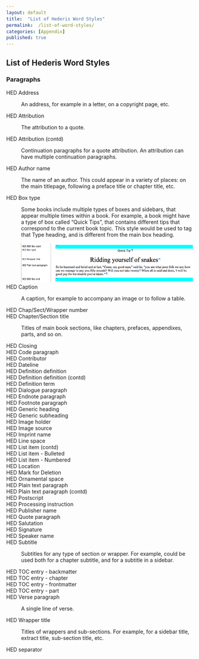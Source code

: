 ```yaml
---
layout: default
title:  "List of Hederis Word Styles"
permalink:  /list-of-word-styles/
categories: [Appendix]
published: true
---
```


<section data-type="appendix" class="hsecappendix" data-hederis-type="hsecappendix" id="list-of-word-styles" data-pi-attrs="id: list-of-word-styles"><h1 data-hederis-type="hblkchaptitle" class="hblkchaptitle" id="pm7GWhVfk">List of Hederis Word Styles</h1>
    <section class="hwprsubsection" data-hederis-type="hwprsubsection" id="pmAKeVmN8" data-type="subsection"><h1 data-hederis-type="hblktitle" class="hblktitle" id="p3V8hRKhC">Paragraphs</h1>
    <dl class="hwprdef-list" data-hederis-type="hwprdef-list" id="poVnXTuSg"><dt data-hederis-type="hblkdefterm" class="hblkdefterm" id="p8Y2AiBGK">HED Address</dt>
    <dd class="hblkdefinition" data-hederis-type="hblkdefinition" id="li9CUlFmDs"><p class="hblkdefinition" data-hederis-type="hblkdefinition" id="plFRGN9X3">An address, for example in a letter, on a copyright page, etc.</p></dd>
    <dt data-hederis-type="hblkdefterm" class="hblkdefterm" id="puu7zdKPb">HED Attribution</dt>
    <dd class="hblkdefinition" data-hederis-type="hblkdefinition" id="liCZumLD2t"><p class="hblkdefinition" data-hederis-type="hblkdefinition" id="pASQgdY9Z">The attribution to a quote.</p></dd>
    <dt data-hederis-type="hblkdefterm" class="hblkdefterm" id="pMwPlOPho">HED Attribution (contd)</dt>
    <dd class="hblkdefinition" data-hederis-type="hblkdefinition" id="liPZhexmsQ"><p class="hblkdefinition" data-hederis-type="hblkdefinition" id="psKnj6XQJ">Continuation paragraphs for a quote attribution. An attribution can have multiple continuation paragraphs.</p></dd>
    <dt data-hederis-type="hblkdefterm" class="hblkdefterm" id="pla7BQqMz">HED Author name</dt>
    <dd class="hblkdefinition" data-hederis-type="hblkdefinition" id="liEJ1nHDgK"><p class="hblkdefinition" data-hederis-type="hblkdefinition" id="p1MSum5HS">The name of an author. This could appear in a variety of places: on the main titlepage, following a preface title or chapter title, etc.</p></dd>
    <dt data-hederis-type="hblkdefterm" class="hblkdefterm" id="ptso9Gbk5">HED Box type</dt>
    <dd class="hblkdefinition" data-hederis-type="hblkdefinition" id="litbHy8EIa"><p class="hblkdefinition" data-hederis-type="hblkdefinition" id="pDEfPzVXv">Some books include multiple types of boxes and sidebars, that appear multiple times within a book. For example, a book might have a type of box called &#8220;Quick Tips&#8221;, that contains different tips that correspond to the current book topic. This style would be used to tag that Type heading, and is different from the main box heading.</p><img data-hederis-type="hblkimg" class="hblkimg" id="ppQ6oXkxc" src="/images/boxtype.png"/>
    </dd>
    <dt data-hederis-type="hblkdefterm" class="hblkdefterm" id="pEsmXVBJI">HED Caption</dt>
    <dd class="hblkdefinition" data-hederis-type="hblkdefinition" id="li8rM2LPgf"><p class="hblkdefinition" data-hederis-type="hblkdefinition" id="p58d37T5W">A caption, for example to accompany an image or to follow a table.</p></dd>
    <dt data-hederis-type="hblkdefterm" class="hblkdefterm" id="pCFV3IPYo">HED Chap/Sect/Wrapper number</dt>
    <dt data-hederis-type="hblkdefterm" class="hblkdefterm" id="pBaihDEOi">HED Chapter/Section title</dt>
    <dd class="hblkdefinition" data-hederis-type="hblkdefinition" id="liqxcAA4Xq"><p class="hblkdefinition" data-hederis-type="hblkdefinition" id="pioBgc0f7">Titles of main book sections, like chapters, prefaces, appendixes, parts, and so on.</p></dd>
    <dt data-hederis-type="hblkdefterm" class="hblkdefterm" id="pYSwPsMwb">HED Closing</dt>
    <dt data-hederis-type="hblkdefterm" class="hblkdefterm" id="pELyctmqz">HED Code paragraph</dt>
    <dt data-hederis-type="hblkdefterm" class="hblkdefterm" id="pyCUoP03o">HED Contributor</dt>
    <dt data-hederis-type="hblkdefterm" class="hblkdefterm" id="p8PdRXVRO">HED Dateline</dt>
    <dt data-hederis-type="hblkdefterm" class="hblkdefterm" id="pyOimLTv5">HED Definition definition</dt>
    <dt data-hederis-type="hblkdefterm" class="hblkdefterm" id="p2MGXjJTX">HED Definition definition (contd)</dt>
    <dt data-hederis-type="hblkdefterm" class="hblkdefterm" id="pe3ZvrPAI">HED Definition term</dt>
    <dt data-hederis-type="hblkdefterm" class="hblkdefterm" id="pHdPWHS4I">HED Dialogue paragraph</dt>
    <dt data-hederis-type="hblkdefterm" class="hblkdefterm" id="pQAZSuypv">HED Endnote paragraph</dt>
    <dt data-hederis-type="hblkdefterm" class="hblkdefterm" id="pHMn1DpVk">HED Footnote paragraph</dt>
    <dt data-hederis-type="hblkdefterm" class="hblkdefterm" id="pQiHEwM3j">HED Generic heading</dt>
    <dt data-hederis-type="hblkdefterm" class="hblkdefterm" id="pqycfNnCO">HED Generic subheading</dt>
    <dt data-hederis-type="hblkdefterm" class="hblkdefterm" id="pVrYVHHD3">HED Image holder</dt>
    <dt data-hederis-type="hblkdefterm" class="hblkdefterm" id="pAzAjU7v6">HED Image source</dt>
    <dt data-hederis-type="hblkdefterm" class="hblkdefterm" id="po8IhZsq5">HED Imprint name</dt>
    <dt data-hederis-type="hblkdefterm" class="hblkdefterm" id="puVyGb0GH">HED Line space</dt>
    <dt data-hederis-type="hblkdefterm" class="hblkdefterm" id="pawvVuRqP">HED List item (contd)</dt>
    <dt data-hederis-type="hblkdefterm" class="hblkdefterm" id="p9hEUTQ3M">HED List item - Bulleted</dt>
    <dt data-hederis-type="hblkdefterm" class="hblkdefterm" id="pMbmpLr9o">HED List item - Numbered</dt>
    <dt data-hederis-type="hblkdefterm" class="hblkdefterm" id="p3X3D8O9f">HED Location</dt>
    <dt data-hederis-type="hblkdefterm" class="hblkdefterm" id="pRcY1cFYf">HED Mark for Deletion</dt>
    <dt data-hederis-type="hblkdefterm" class="hblkdefterm" id="ppbydyLY9">HED Ornamental space</dt>
    <dt data-hederis-type="hblkdefterm" class="hblkdefterm" id="pF2uvw0ki">HED Plain text paragraph</dt>
    <dt data-hederis-type="hblkdefterm" class="hblkdefterm" id="pl7aiILei">HED Plain text paragraph (contd)</dt>
    <dt data-hederis-type="hblkdefterm" class="hblkdefterm" id="p8rxR5WTH">HED Postscript</dt>
    <dt data-hederis-type="hblkdefterm" class="hblkdefterm" id="pI4vBhCLW">HED Processing instruction</dt>
    <dt data-hederis-type="hblkdefterm" class="hblkdefterm" id="pV8WlStiL">HED Publisher name</dt>
    <dt data-hederis-type="hblkdefterm" class="hblkdefterm" id="pek8lYsUI">HED Quote paragraph</dt>
    <dt data-hederis-type="hblkdefterm" class="hblkdefterm" id="pGssaOOUX">HED Salutation</dt>
    <dt data-hederis-type="hblkdefterm" class="hblkdefterm" id="pF3CRaTxO">HED Signature</dt>
    <dt data-hederis-type="hblkdefterm" class="hblkdefterm" id="pF4xNoeib">HED Speaker name</dt>
    <dt data-hederis-type="hblkdefterm" class="hblkdefterm" id="phJZQQBOE">HED Subtitle</dt>
    <dd class="hblkdefinition" data-hederis-type="hblkdefinition" id="liWeFFAjU0"><p class="hblkdefinition" data-hederis-type="hblkdefinition" id="p362SsXz1">Subtitles for any type of section or wrapper. For example, could be used both for a chapter subtitle, and for a subtitle in a sidebar.</p></dd>
    <dt data-hederis-type="hblkdefterm" class="hblkdefterm" id="pG9Ki6gaN">HED TOC entry - backmatter</dt>
    <dt data-hederis-type="hblkdefterm" class="hblkdefterm" id="p6Fy6gn5i">HED TOC entry - chapter</dt>
    <dt data-hederis-type="hblkdefterm" class="hblkdefterm" id="pecG00dwQ">HED TOC entry - frontmatter</dt>
    <dt data-hederis-type="hblkdefterm" class="hblkdefterm" id="pWG9ZqSer">HED TOC entry - part</dt>
    <dt data-hederis-type="hblkdefterm" class="hblkdefterm" id="pHg3YOfTL">HED Verse paragraph</dt>
    <dd class="hblkdefinition" data-hederis-type="hblkdefinition" id="liUoRlloc3"><p class="hblkdefinition" data-hederis-type="hblkdefinition" id="pesO89p8c">A single line of verse.</p></dd>
    <dt data-hederis-type="hblkdefterm" class="hblkdefterm" id="pHorOQymk">HED Wrapper title</dt>
    <dd class="hblkdefinition" data-hederis-type="hblkdefinition" id="liOB48VkLX"><p class="hblkdefinition" data-hederis-type="hblkdefinition" id="pa0IQLens">Titles of wrappers and sub-sections. For example, for a sidebar title, extract title, sub-section title, etc.</p></dd>
    <dt data-hederis-type="hblkdefterm" class="hblkdefterm" id="pBljb2r2e">HED separator</dt>
    <dd/></dl>
    </section>
    </section>
    